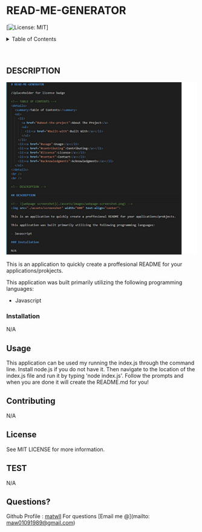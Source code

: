 # READ-ME-GENERATOR

[![License: MIT](https://img.shields.io/badge/License-MIT-yellow.svg)]

<!-- TABLE OF CONTENTS -->
<details>
  <summary>Table of Contents</summary>
  <ol>
    <li>
      <a href="#about-the-project">About The Project</a>
      <ul>
        <li><a href="#built-with">Built With</a></li>
      </ul>
    </li>
    <li><a href="#usage">Usage</a></li>
    <li><a href="#contributing">Contributing</a></li>
    <li><a href="#license">License</a></li>
    <li><a href="#contact">Contact</a></li>
    <li><a href="#acknowledgments">Acknowledgments</a></li>
  </ol>
</details>
<br />
<br />

<!-- DESCRIPTION -->

## DESCRIPTION

<!-- ![webpage screenshot](./assets/images/webpage-screenshot.png) -->
<img src="./assets/screenshot.png" width="600" text-align="center">

This is an application to quickly create a proffesional README for your applications/prokjects.

This application was built primarily utilizing the following programming languages:

- Javascript

### Installation

N/A

<!-- USAGE EXAMPLES -->

## Usage

This application can be used my running the index.js through the command line. Install node.js if you do not have it. Then navigate to the location of the index.js file and run it by typing 'node index.js'. Follow the prompts and when you are done it will create the README.md for you!

<!-- CONTRIBUTORING -->

## Contributing

N/A

<!-- LICENSE -->

## License

See MIT LICENSE for more information.

<!-- TEST -->

## TEST

N/A

<!-- Questions -->

## Questions?

Github Profile : <a href="https://github.com/matwll">matwll</a>
For questions [Email me @](mailto: maw01091989@gmail.com)
